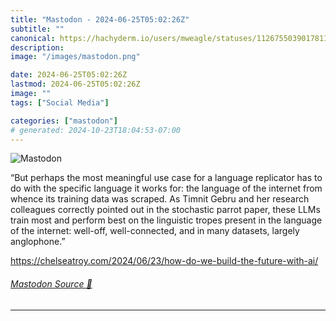 ```yaml
---
title: "Mastodon - 2024-06-25T05:02:26Z"
subtitle: ""
canonical: https://hachyderm.io/users/mweagle/statuses/112675503901781113
description:
image: "/images/mastodon.png"

date: 2024-06-25T05:02:26Z
lastmod: 2024-06-25T05:02:26Z
image: ""
tags: ["Social Media"]

categories: ["mastodon"]
# generated: 2024-10-23T18:04:53-07:00
---
```

![Mastodon](/images/mastodon.png)

<p>“But perhaps the most meaningful use case for a language replicator has to do with the specific language it works for: the language of the internet from whence its training data was scraped. As Timnit Gebru and her research colleagues correctly pointed out in the stochastic parrot paper, these LLMs train most and perform best on the linguistic tropes present in the language of the internet: well-off, well-connected, and in many datasets, largely anglophone.”</p><p><a href="https://chelseatroy.com/2024/06/23/how-do-we-build-the-future-with-ai/" target="_blank" rel="nofollow noopener noreferrer" translate="no"><span class="invisible">https://</span><span class="ellipsis">chelseatroy.com/2024/06/23/how</span><span class="invisible">-do-we-build-the-future-with-ai/</span></a></p>


###### [Mastodon Source 🐘](https://hachyderm.io/@mweagle/112675503901781113)

___

